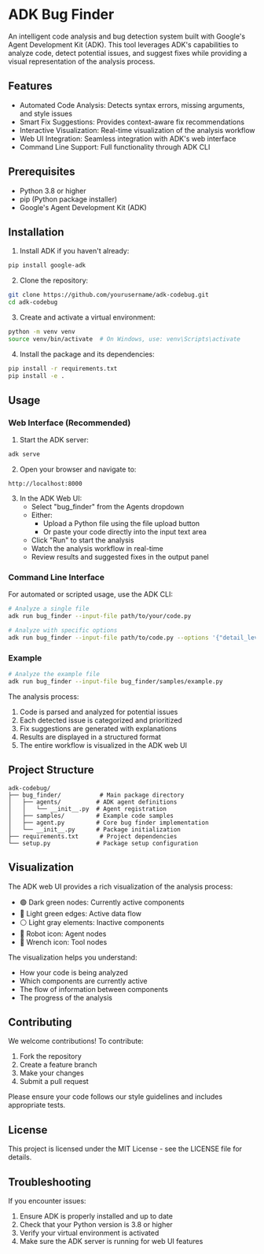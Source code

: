 # ADK Bug Finder

An intelligent code analysis and bug detection system built with Google's Agent Development Kit (ADK). This tool leverages ADK's capabilities to analyze code, detect potential issues, and suggest fixes while providing a visual representation of the analysis process.

## Features

- Automated Code Analysis: Detects syntax errors, missing arguments, and style issues
- Smart Fix Suggestions: Provides context-aware fix recommendations
- Interactive Visualization: Real-time visualization of the analysis workflow
- Web UI Integration: Seamless integration with ADK's web interface
- Command Line Support: Full functionality through ADK CLI

## Prerequisites

- Python 3.8 or higher
- pip (Python package installer)
- Google's Agent Development Kit (ADK)

## Installation

1. Install ADK if you haven't already:
```bash
pip install google-adk
```

2. Clone the repository:
```bash
git clone https://github.com/yourusername/adk-codebug.git
cd adk-codebug
```

3. Create and activate a virtual environment:
```bash
python -m venv venv
source venv/bin/activate  # On Windows, use: venv\Scripts\activate
```

4. Install the package and its dependencies:
```bash
pip install -r requirements.txt
pip install -e .
```

## Usage

### Web Interface (Recommended)

1. Start the ADK server:
```bash
adk serve
```

2. Open your browser and navigate to:
```
http://localhost:8000
```

3. In the ADK Web UI:
   - Select "bug_finder" from the Agents dropdown
   - Either:
     - Upload a Python file using the file upload button
     - Or paste your code directly into the input text area
   - Click "Run" to start the analysis
   - Watch the analysis workflow in real-time
   - Review results and suggested fixes in the output panel

### Command Line Interface

For automated or scripted usage, use the ADK CLI:

```bash
# Analyze a single file
adk run bug_finder --input-file path/to/your/code.py

# Analyze with specific options
adk run bug_finder --input-file path/to/code.py --options '{"detail_level": "high"}'
```

### Example

```bash
# Analyze the example file
adk run bug_finder --input-file bug_finder/samples/example.py
```

The analysis process:
1. Code is parsed and analyzed for potential issues
2. Each detected issue is categorized and prioritized
3. Fix suggestions are generated with explanations
4. Results are displayed in a structured format
5. The entire workflow is visualized in the ADK web UI

## Project Structure

```
adk-codebug/
├── bug_finder/           # Main package directory
│   ├── agents/          # ADK agent definitions
│   │   └── __init__.py  # Agent registration
│   ├── samples/         # Example code samples
│   ├── agent.py         # Core bug finder implementation
│   └── __init__.py      # Package initialization
├── requirements.txt      # Project dependencies
└── setup.py             # Package setup configuration
```

## Visualization

The ADK web UI provides a rich visualization of the analysis process:

- 🟢 Dark green nodes: Currently active components
- 🌱 Light green edges: Active data flow
- ⚪ Light gray elements: Inactive components
- 🤖 Robot icon: Agent nodes
- 🔧 Wrench icon: Tool nodes

The visualization helps you understand:
- How your code is being analyzed
- Which components are currently active
- The flow of information between components
- The progress of the analysis

## Contributing

We welcome contributions! To contribute:

1. Fork the repository
2. Create a feature branch
3. Make your changes
4. Submit a pull request

Please ensure your code follows our style guidelines and includes appropriate tests.

## License

This project is licensed under the MIT License - see the LICENSE file for details.

## Troubleshooting

If you encounter issues:

1. Ensure ADK is properly installed and up to date
2. Check that your Python version is 3.8 or higher
3. Verify your virtual environment is activated
4. Make sure the ADK server is running for web UI features 
